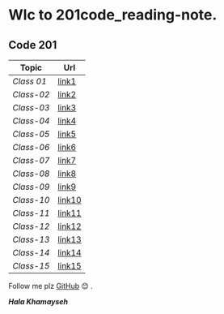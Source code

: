 # Wlc to 201code_reading-note.                                              
## Code 201 
  Topic             |      Url                                                                             |
 ------------------ | ------------------------------------------------------------------------------------ |                                                          
 *Class 01*         |[link1](https://halakhamayseh.github.io/201code_reading-note/class01)                 
 *Class-02*         |[link2]()
 *Class-03*         |[link3]()
 *Class-04*         |[link4]()
 *Class-05*         |[link5]() 
 *Class-06*         |[link6]()
 *Class-07*         |[link7]()
 *Class-08*         |[link8]()
 *Class-09*         |[link9]()
 *Class-10*         |[link10]()
 *Class-11*         |[link11]()                                                                            
 *Class-12*         |[link12]()
 *Class-13*         |[link13]()
 *Class-14*         |[link14]()
 *Class-15*         |[link15]()
 
 Follow me plz [GitHub](https://github.com/Halakhamayseh) :blush: .
 
 ***Hala Khamayseh***
